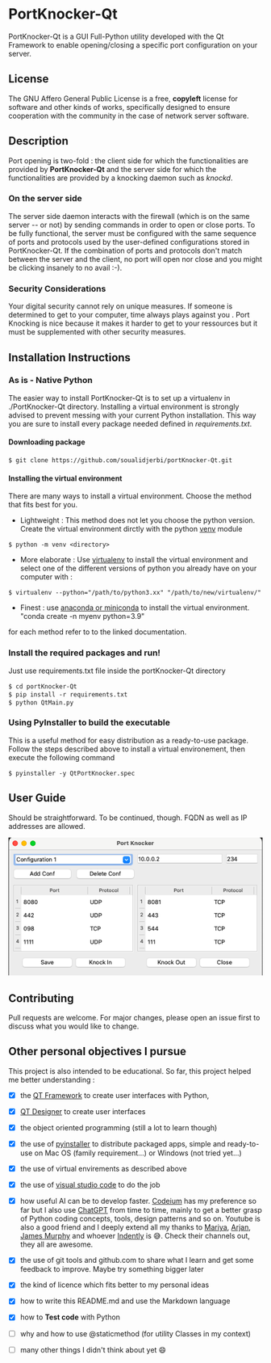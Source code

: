 # PortKnocker-Qt

PortKnocker-Qt is a GUI Full-Python utility developed with the Qt Framework to enable opening/closing a specific port configuration on your server.

## License

The GNU Affero General Public License is a free, **copyleft** license for software and other kinds of works, specifically designed to ensure cooperation with the community in the case of network server software.

## Description

Port opening is two-fold : the client side for which the functionalities are provided by **PortKnocker-Qt** and the server side for which the functionalities are provided by a knocking daemon such as *knockd*. 

### On the server side

The server side daemon interacts with the firewall (which is on the same server -- or not) by sending commands in order to open or close ports. To be fully functional, the server must be configured with the same sequence of ports and protocols used by the user-defined configurations stored in PortKnocker-Qt. If the combination of ports and protocols don't match between the server and the client, no port will open nor close and you might be clicking insanely to no avail :-).

### Security Considerations

Your digital security cannot rely on unique measures. If someone is determined to get to your computer, time always plays against you . Port Knocking is nice because it makes it harder to get to your ressources but it must be supplemented with other security measures.

## Installation Instructions

### As is - Native Python

The easier way to install PortKnocker-Qt is to set up a virtualenv in ./PortKnocker-Qt directory. Installing a virtual environment is strongly advised to prevent messing with your current Python installation. This way you are sure to install every package needed defined in *requirements.txt*. 

#### Downloading package 

```
$ git clone https://github.com/soualidjerbi/portKnocker-Qt.git
```

#### Installing the virtual environment

There are many ways to install a virtual environment. Choose the method that fits best for you. 

- Lightweight  : This method does not let you choose the python version. Create the virtual environment dirctly with the python [venv](https://peps.python.org/pep-0405/) module

```
$ python -m venv <directory>
```

- More elaborate : Use [virtualenv](https://virtualenv.pypa.io/en/latest/user_guide.html) to install the virtual environment and select one of the different versions of python you already have on your computer with : 

```
$ virtualenv --python="/path/to/python3.xx" "/path/to/new/virtualenv/"
```

- Finest : use [anaconda or miniconda](https://docs.conda.io/projects/conda/en/latest/user-guide/tasks/manage-environments.html) to install the virtual environment. "conda create -n myenv python=3.9"

for each method refer to to the linked documentation.

### Install the required packages and run!

Just use requirements.txt file inside the portKnocker-Qt directory

```
$ cd portKnocker-Qt
$ pip install -r requirements.txt
$ python QtMain.py
```

### Using PyInstaller to build the executable

This is a useful method for easy distribution as a ready-to-use package.
Follow the steps described above to install a virtual environement, then execute the following command

```
$ pyinstaller -y QtPortKnocker.spec
```

## User Guide

Should be straightforward. To be continued, though.
FQDN as well as IP addresses are allowed.

![alt text](https://github.com/soualidjerbi/portKnocker-Qt/blob/main/mainWindow.png)


## Contributing

Pull requests are welcome. For major changes, please open an issue first
to discuss what you would like to change.

## Other personal objectives I pursue

This project is also intended to be educational. So far, this project helped me better understanding :

- [x] the [QT Framework](https://doc.qt.io/) to create user interfaces with Python,
- [x] [QT Designer](https://doc.qt.io/qt-6/qtdesigner-manual.html) to create user interfaces
- [x] the object oriented programming (still a lot to learn though)
- [x] the use of [pyinstaller](https://pyinstaller.org/en/stable/) to distribute packaged apps, simple and ready-to-use on Mac OS (family requirement...) or Windows (not tried yet...)
- [x] the use of virtual envirements as described above
- [x] the use of [visual studio code](https://code.visualstudio.com/) to do the job
- [x] how useful AI can be to develop faster. [Codeium](https://codeium.com/) has my preference so far but I also use [ChatGPT](https://chatgpt.com) from time to time, mainly to get a better grasp of Python coding concepts, tools, design patterns and so on. Youtube is also a good friend and I deeply extend all my thanks to [Mariya](https://www.youtube.com/@PythonSimplified), [Arjan](https://www.youtube.com/@ArjanCodes), [James Murphy](https://www.youtube.com/@mCoding) and whoever [Indently](https://www.youtube.com/@Indently) is 😅. Check their channels out, they all are awesome.
- [x] the use of git tools and github.com to share what I learn and get some feedback to improve. Maybe try something bigger later
- [x] the kind of licence which fits better to my personal ideas
- [x] how to write this README.md and use the Markdown language
- [x] how to **Test code** with Python
- [ ] why and how to use @staticmethod (for utility Classes in my context)
- [ ] many other things I didn't think about yet :smile:

